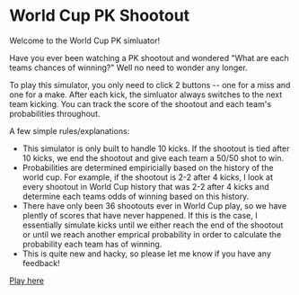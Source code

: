 # World Cup PK Shootout

Welcome to the World Cup PK simluator!

Have you ever been watching a PK shootout and wondered "What are each teams chances of winning?" Well no need to wonder any longer. 

To play this simulator, you only need to click 2 buttons -- one for a miss and one for a make. After each kick, the simluator always switches to the next team kicking. You can track the score of the shootout and each team's probabilities throughout. 

A few simple rules/explanations:
- This simulator is only built to handle 10 kicks. If the shootout is tied after 10 kicks, we end the shootout and give each team a 50/50 shot to win.
- Probabilities are determined empiricially based on the history of the world cup. For example, if the shootout is 2-2 after 4 kicks, I look at every shootout in World Cup history that was 2-2 after 4 kicks and determine each teams odds of winning based on this history.
- There have only been 36 shootouts ever in World Cup play, so we have plently of scores that have never happened. If this is the case, I essentially simulate kicks until we either reach the end of the shootout or until we reach another emprical probability in order to calculate the probability each team has of winning.
- This is quite new and hacky, so please let me know if you have any feedback!

[Play here](https://worldcup-pk-simulator.streamlit.app/)
